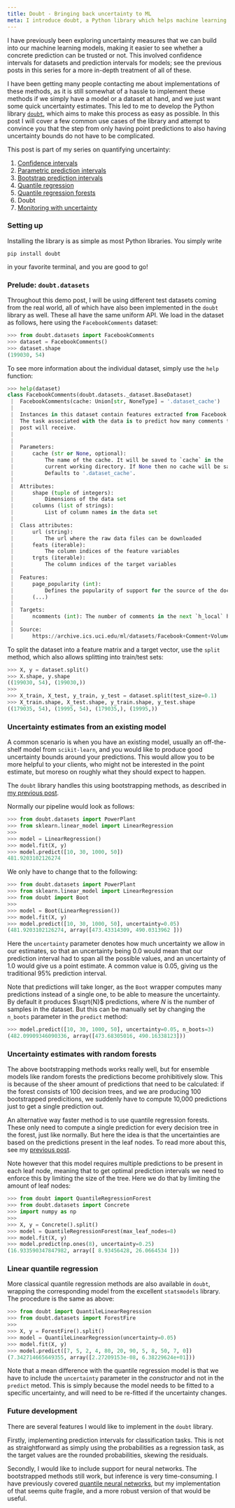 ```yaml
---
title: Doubt - Bringing back uncertainty to ML
meta: I introduce doubt, a Python library which helps machine learning models produce prediction intervals, giving uncertainty bounds to their point-estimate predictions. It provides a wrapper function for all scikit-learn models, which uses non-parametrised bootstrap estimates to form the intervals, as well as implementations of linear quantile regression models and quantile regression forests.
---
```


I have previously been exploring uncertainty measures that we can build into
our machine learning models, making it easier to see whether a concrete
prediction can be trusted or not. This involved confidence intervals for
datasets and prediction intervals for models; see the previous posts in this
series for a more in-depth treatment of all of these.

I have been getting many people contacting me about implementations of these
methods, as it is still somewhat of a hassle to implement these methods if we
simply have a model or a dataset at hand, and we just want some quick
uncertainty estimates. This led to me to develop the Python library
[`doubt`](https://github.com/saattrupdan/doubt), which aims to make this
process as easy as possible. In this post I will cover a few common use cases
of the library and attempt to convince you that the step from only having
point predictions to also having uncertainty bounds do not have to be
complicated.

This post is part of my series on quantifying uncertainty:
  1. [Confidence intervals](https://saattrupdan.github.io/2020-02-20-confidence/)
  2. [Parametric prediction intervals](https://saattrupdan.github.io/2020-02-26-parametric-prediction/)
  3. [Bootstrap prediction intervals](https://saattrupdan.github.io/2020-03-01-bootstrap-prediction/)
  4. [Quantile regression](https://saattrupdan.github.io/2020-03-09-quantile-regression/)
  5. [Quantile regression forests](https://saattrupdan.github.io/2020-04-05-quantile-regression-forests/)
  6. Doubt
  7. [Monitoring with uncertainty](https://saattrupdan.github.io/2022-11-19-monitoring-with-uncertainty/)


### Setting up

Installing the library is as simple as most Python libraries. You simply write

```shell
pip install doubt
```

in your favorite terminal, and you are good to go!


### Prelude: `doubt.datasets`

Throughout this demo post, I will be using different test datasets coming from
the real world, all of which have also been implemented in the `doubt` library
as well. These all have the same uniform API. We load in the dataset as
follows, here using the `FacebookComments` dataset:

```python
>>> from doubt.datasets import FacebookComments
>>> dataset = FacebookComments()
>>> dataset.shape
(199030, 54)
```

To see more information about the individual dataset, simply use the `help`
function:

```python
>>> help(dataset)
class FacebookComments(doubt.datasets._dataset.BaseDataset)
 |  FacebookComments(cache: Union[str, NoneType] = '.dataset_cache')
 |
 |  Instances in this dataset contain features extracted from Facebook posts.
 |  The task associated with the data is to predict how many comments the
 |  post will receive.
 |
 |
 |  Parameters:
 |      cache (str or None, optional):
 |          The name of the cache. It will be saved to `cache` in the
 |          current working directory. If None then no cache will be saved.
 |          Defaults to '.dataset_cache'.
 |
 |  Attributes:
 |      shape (tuple of integers):
 |          Dimensions of the data set
 |      columns (list of strings):
 |          List of column names in the data set
 |
 |  Class attributes:
 |      url (string):
 |          The url where the raw data files can be downloaded
 |      feats (iterable):
 |          The column indices of the feature variables
 |      trgts (iterable):
 |          The column indices of the target variables
 |
 |  Features:
 |      page_popularity (int):
 |          Defines the popularity of support for the source of the document
 |      (...)
 |
 |  Targets:
 |      ncomments (int): The number of comments in the next `h_local` hours
 |
 |  Source:
 |      https://archive.ics.uci.edu/ml/datasets/Facebook+Comment+Volume+Dataset
```

To split the dataset into a feature matrix and a target vector, use the `split`
method, which also allows splitting into train/test sets:

```python
>>> X, y = dataset.split()
>>> X.shape, y.shape
((199030, 54), (199030,))
>>>
>>> X_train, X_test, y_train, y_test = dataset.split(test_size=0.1)
>>> X_train.shape, X_test.shape, y_train.shape, y_test.shape
((179035, 54), (19995, 54), (179035,), (19995,))
```


### Uncertainty estimates from an existing model

A common scenario is when you have an existing model, usually an off-the-shelf
model from `scikit-learn`, and you would like to produce good uncertainty
bounds around your predictions. This would allow you to be more helpful to your
clients, who might not be interested in the point estimate, but moreso on
roughly what they should expect to happen.

The `doubt` library handles this using bootstrapping methods, as described in
[my previous post](https://saattrupdan.github.io/2020-03-01-bootstrap-prediction/).

Normally our pipeline would look as follows:

```python
>>> from doubt.datasets import PowerPlant
>>> from sklearn.linear_model import LinearRegression
>>>
>>> model = LinearRegression()
>>> model.fit(X, y)
>>> model.predict([10, 30, 1000, 50])
481.9203102126274
```

We only have to change that to the following:

```python
>>> from doubt.datasets import PowerPlant
>>> from sklearn.linear_model import LinearRegression
>>> from doubt import Boot
>>>
>>> model = Boot(LinearRegression())
>>> model.fit(X, y)
>>> model.predict([10, 30, 1000, 50], uncertainty=0.05)
(481.9203102126274, array([473.43314309, 490.0313962 ]))
```

Here the `uncertainty` parameter denotes how much uncertainty we allow in our
estimates, so that an uncertainty being 0.0 would mean that our prediction
interval had to span all the possible values, and an uncertainty of 1.0 would
give us a point estimate. A common value is 0.05, giving us the traditional 95%
prediction interval.

Note that predictions will take longer, as the `Boot` wrapper computes many
predictions instead of a single one, to be able to measure the uncertainty. By
default it produces $\sqrt{N}$ predictions, where $N$ is the number of samples
in the dataset. But this can be manually set by changing the `n_boots`
parameter in the `predict` method:

```python
>>> model.predict([10, 30, 1000, 50], uncertainty=0.05, n_boots=3)
(482.09909346090336, array([473.68305016, 490.16338123]))
```

### Uncertainty estimates with random forests

The above bootstrapping methods works really well, but for ensemble models like
random forests the predictions become prohibitively slow. This is because of
the sheer amount of predictions that need to be calculated: if the forest
consists of 100 decision trees, and we are producing 100 bootstrapped
predicitions, we suddenly have to compute 10,000 predictions just to get a
single prediction out.

An alternative way faster method is to use quantile regression forests. These
only need to compute a single prediction for every decision tree in the forest,
just like normally. But here the idea is that the uncertainties are based on
the predictions present in the leaf nodes. To read more about this, see my
[previous post](https://saattrupdan.github.io/2020-04-05-quantile-regression-forests/).

Note however that this model requires multiple predictions to be present in
each leaf node, meaning that to get optimal prediction intervals we need to
enforce this by limiting the size of the tree. Here we do that by limiting the
amount of leaf nodes:

```python
>>> from doubt import QuantileRegressionForest
>>> from doubt.datasets import Concrete
>>> import numpy as np
>>>
>>> X, y = Concrete().split()
>>> model = QuantileRegressionForest(max_leaf_nodes=8)
>>> model.fit(X, y)
>>> model.predict(np.ones(8), uncertainty=0.25)
(16.933590347847982, array([ 8.93456428, 26.0664534 ]))
```

### Linear quantile regression

More classical quantile regression methods are also available in `doubt`,
wrapping the corresponding model from the excellent `statsmodels` library. The
procedure is the same as above:

```python
>>> from doubt import QuantileLinearRegression
>>> from doubt.datasets import ForestFire
>>>
>>> X, y = ForestFire().split()
>>> model = QuantileLinearRegression(uncertainty=0.05)
>>> model.fit(X, y)
>>> model.predict([7, 5, 2, 4, 80, 20, 90, 5, 8, 50, 7, 0])
(7.342714665649355, array([2.27209153e-08, 6.38229624e+01]))
```

Note that a mean difference with the quantile regression model is that we have
to include the `uncertainty` parameter in the *constructor* and not in the
`predict` metod. This is simply because the model needs to be fitted to a
specific uncertainty, and will need to be re-fitted if the uncertainty changes.


### Future development

There are several features I would like to implement in the `doubt` library.

Firstly, implementing prediction intervals for classification tasks. This is
not as straightforward as simply using the probabilities as a regression task,
as the target values are the rounded probabilities, skewing the residuals.

Secondly, I would like to include support for neural networks. The bootstrapped
methods still work, but inference is very time-consuming. I have previously
covered [quantile neural networks](https://saattrupdan.github.io/2020-03-09-quantile-regression/),
but my implementation of that seems quite fragile, and a more robust version
of that would be useful.
